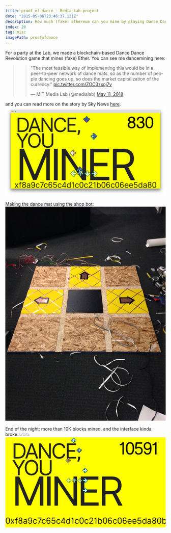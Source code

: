 ```yaml
---
title: proof of dance - Media Lab project
date: "2015-05-06T23:46:37.121Z"
description: How much (fake) Ethereum can you mine by playing Dance Dance revolution?
index: 20
tag: misc
imagePath: proofofdance
---
```


For a party at the Lab, we made a blockchain-based Dance Dance Revolution game that mines (fake) Ether. You can see me dancemining here:

> <blockquote class="twitter-tweet"><p lang="en" dir="ltr">&quot;The most feasible way of implementing this would be in a peer-to-peer network of dance mats, so as the number of people dancing goes up, so does the market capitalization of the currency.&quot; <a href="https://t.co/ZOC3zxoj7v">pic.twitter.com/ZOC3zxoj7v</a></p>&mdash; MIT Media Lab (@medialab) <a href="https://twitter.com/medialab/status/995030432163991552?ref_src=twsrc%5Etfw">May 11, 2018</a></blockquote>

and you can read more on the story by Sky News <a href="https://news.sky.com/story/in-the-future-youll-mine-cryptocurrency-by-dancing-11374514" target="_blank">here</a>.
![altcaption](proofofdance.png)

Making the dance mat using the shop bot:
![altcaption](proofofdance1.JPG)

End of the night: more than 10K blocks mined, and the interface kinda broke.💥💥💥
![altcaption](3.jpg)
